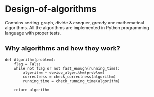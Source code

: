 # Design-of-algorithms
Contains sorting, graph, divide &amp; conquer, greedy and mathematical algorithms. All the algorithms are implemented in Python programming language with proper tests.


## Why algorithms and how they work?

```
def Algorithm(problem):
	flag = False
	while not flag or not fast_enough(running_time):
		algorithm = devise_algorithm(problem)
		correctness = check_correctness(algorithm)
		running_time = check_running_time(algorithm)

	return algorithm 
```
